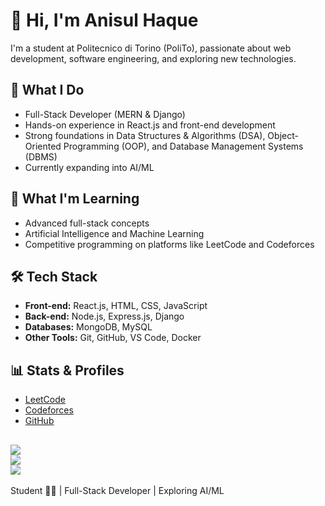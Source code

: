 # 👋 Hi, I'm Anisul Haque

I'm a student at Politecnico di Torino (PoliTo), passionate about web development, software engineering, and exploring new technologies.

## 💼 What I Do

- Full-Stack Developer (MERN & Django)
- Hands-on experience in React.js and front-end development
- Strong foundations in Data Structures & Algorithms (DSA), Object-Oriented Programming (OOP), and Database Management Systems (DBMS)
- Currently expanding into AI/ML

## 🌱 What I'm Learning

- Advanced full-stack concepts
- Artificial Intelligence and Machine Learning
- Competitive programming on platforms like LeetCode and Codeforces

## 🛠️ Tech Stack

- **Front-end:** React.js, HTML, CSS, JavaScript
- **Back-end:** Node.js, Express.js, Django
- **Databases:** MongoDB, MySQL
- **Other Tools:** Git, GitHub, VS Code, Docker

## 📊 Stats & Profiles

- [LeetCode](https://leetcode.com/u/anisulhaque773/)
- [Codeforces](https://codeforces.com/profile/anisul770)
- [GitHub](https://github.com/anisul770)

![](https://github-readme-stats.vercel.app/api?username=anisul770&theme=dark&hide_border=false&include_all_commits=false&count_private=true)<br/>
![](https://nirzak-streak-stats.vercel.app/?user=anisul770&theme=dark&hide_border=false)<br/>
![](https://github-readme-stats.vercel.app/api/top-langs/?username=anisul770&theme=dark&hide_border=false&include_all_commits=false&count_private=true&layout=compact)
---

Student 👨‍💻 | Full-Stack Developer | Exploring AI/ML
